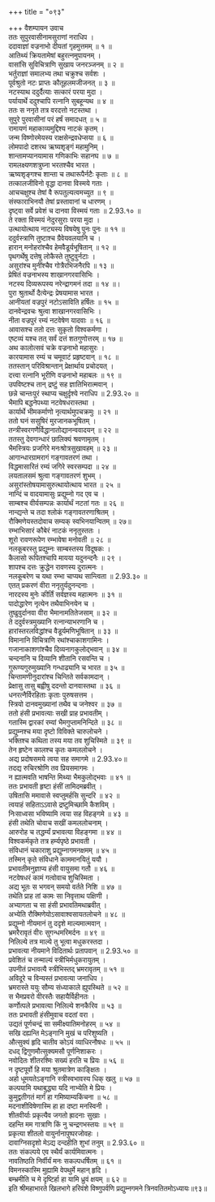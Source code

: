 +++
title = "०९३"

+++
वैशम्पायन उवाच  
ततः सुपुरवासीनामसुराणां नराधिप ।  
ददावाज्ञां वज्रनाभो दीयतां गृहमुत्तमम् ॥ १ ॥  
आतिथ्यं क्रियतामेषां बहुरत्नमुपायनम् ।  
वासांसि सुविचित्राणि सुखाय जनरञ्जनम् ॥ २ ॥  
भर्तुराज्ञां समालभ्य तथा चक्रुश्च सर्वशः ।  
पूर्वश्रुतो नटः प्राप्तः कौतूहलमजीजनत् ॥ ३ ॥  
नटस्याथ ददुर्दैत्याः सत्कारं परया मुदा ।  
पर्यायार्थे ददुश्चापि रत्नानि सुबहून्यथ ॥ ४ ॥  
ततः स ननृते तत्र वरदत्तो नटस्तथा ।  
सुपुरे पुरवासीनां परं हर्षं समादधत् ॥ ५ ॥  
रामायणं महाकाव्यमुद्दिश्य नाटकं कृतम् ।  
जन्म विष्णोरमेयस्य राक्षसेन्द्रवधेप्सया ॥ ६ ॥  
लोमपादो दशरथ ऋष्यशृङ्गं महामुनिम् ।  
शान्तामप्यानयामास गणिकाभिः सहानघ ॥ ७ ॥  
रामलक्ष्यणशत्रुघ्ना भरतश्चैव भारत ।  
ऋष्यशृङ्गश्च शान्ता च तथारूपैर्नटैः कृताः ॥ ८ ॥  
तत्कालजीविनो वृद्धा दानवा विस्मये गताः ।  
आचचक्षुश्च तेषां वै रूपतुल्यत्वमच्युत ॥ ९ ॥  
संस्फाराभिनयौ तेषां प्रस्तावानां च धारणम् ।  
दृष्ट्वा सर्वे प्रवेशं च दानवा विस्मयं गताः ॥ 2.93.१० ॥  
ते रक्ता विस्मयं नेदुरसुराः परया मुदा ।  
उत्थायोत्थाय नाट्यस्य विषयेषु पुनः पुनः ॥ ११ ॥  
ददुर्वस्त्राणि तुष्टाश्च ग्रैवेयवलयानि च ।  
हारान् मनोहरांश्चैव हेमवैडूर्यभूषितान् ॥ १२ ॥  
पृथगर्थेषु दत्तेषु लोकैस्ते तुष्टुवुर्नटाः ।  
असुरांश्च मुनींश्चैव गोत्रैरभिजनैरपि ॥ १३ ॥  
प्रेषितं वज्रनाभस्य शाखानगरवासिभिः ।  
नटस्य दिव्यरूपस्य नरेन्द्रागमनं तदा ॥ १४ ॥।  
पुरा श्रुतार्थो दैत्येन्द्रः प्रेषयामास भारत ।  
आनीयतां वज्रपुरं नटोऽसाविति हर्षितः ॥ १५ ॥  
दानवेन्द्रवचः श्रुत्वा शाखानगरवासिभिः ।  
नीता वज्रपुरं रम्यं नटवेषेण यादवाः ॥ १६ ॥  
आवासश्च ततो दत्तः सुकृतो विश्वकर्मणा ।  
एष्टव्यं यश्च तत् सर्वं दत्तं शतगुणोत्तरम् ॥ १७ ॥  
अथ कालोत्सवं चक्रे वज्रनाभो महासुरः ।  
कारयामास रम्यं च चमूवाटं प्रहृष्टवान् ॥ १८ ॥  
ततस्तान् परिविश्रान्तान् प्रेक्षार्थाय प्रचोदयत् ।  
दत्त्वा रत्नानि भूरीणि वज्रनाभो महाबलः ॥ १९ ॥  
उपविष्टश्च तान् द्रष्टुं सह ज्ञातिभिरात्मवान् ।  
छन्ने चान्तःपुरं स्थाप्य चक्षुर्दृश्ये नराधिप ॥ 2.93.२० ॥  
भैमापि बद्धनेपथ्या नटवेषधरास्तथा ।  
कार्यार्थे भीमकर्माणो नृत्यार्थमुपचक्रमुः ॥ २१ ॥  
ततो घनं ससुषिरं मुरजानकभूषितम् ।  
तन्त्रीस्वरगणैर्विद्धानातोद्यानन्ववादयन् ॥ २२ ॥  
ततस्तु देवगान्धारं छालिक्यं श्रवणामृतम् ।  
भैमस्त्रियः प्रजगिरे मनःश्रोत्रसुखावहम् ॥ २३ ॥  
आगान्धारग्रामरागं गङ्गावतरणं तथा ।  
विद्धमासारितं रम्यं जगिरे स्वरसम्पदा ॥ २४ ॥  
लयतालसमं श्रुत्वा गङ्गावतरणं शुभम् ।  
असुरांस्तोषयामासुरुत्थायोत्थाय भारत ॥ २५ ॥  
नान्दिं च वादयामासुः प्रद्युम्नो गद एव च ।  
साम्बश्च वीर्यसम्पन्नः कार्यार्थं नटतां गतः ॥ २६ ॥  
नान्द्यन्ते च तदा श्लोकं गङ्गावतरणाश्रितम् ।  
रौक्मिणेयस्तदोवाच सम्यक् स्वभिनयान्वितम् ॥ २७॥  
रम्भाभिसारं कौबेरं नाटकं ननृतुस्ततः ।  
शूरो रावणरूपेण रम्भावेषा मनोवती ॥ २८ ॥  
नलकूबरस्तु प्रद्युम्नः साम्बस्तस्य विदूषकः ।  
कैलासो रूपितश्चापि मायया यदुनन्दनैः ॥ २९ ।  
शापश्च दत्तः क्रुद्धेन रावणस्य दुरात्मनः ।  
नलकूबरेण च यथा रम्भा चाप्यथ सान्त्विता ॥ 2.93.३० ॥  
एतत् प्रकरणं वीरा ननृतुर्यदुनन्दनाः ।  
नारदस्य मुनेः कीर्तिं सर्वज्ञस्य महात्मनः ॥ ३१ ॥  
पादोद्धारेण नृत्येन तथैवाभिनयेन च ।  
तुष्ढुवुर्दानवा वीरा भैमानामतितेजसाम् ॥ ३२ ॥  
ते ददुर्वस्त्रमुख्यानि रत्नान्याभरणानि च ।  
हारांस्तरलविद्धांश्च वैडूर्यमणिभूषितान् ॥ ३३ ॥  
विमानानि विचित्राणि रथांश्चाकाशगामिनः ।  
गजानाकाशगांश्चैव दिव्यनागकुलोद्भवान् ॥ ३४ ॥  
चन्दनानि च दिव्यानि शीतानि रसवन्ति च ।  
गुरूण्यगुरुमुख्यानि गन्धाढ्यानि च भारत ॥ ३५ ॥  
चिन्तामणीनुदारांश्च चिन्तिते सर्वकामदान् ।  
प्रेक्षासु तासु बह्वीषु ददन्तो दानवास्तथा ॥ ३६ ॥  
धनरत्नैर्विरहिताः कृताः पुरुषसत्तम ।  
स्त्रियो दानवमुख्यानां तथैव च जनेश्वर ॥ ३७ ॥  
ततो हंसी प्रभावत्याः सखी प्राह प्रभावतीम् ।  
गतास्मि द्वारकां रम्यां भैमगुप्तामनिन्दिते ॥ ३८ ॥  
प्रद्युम्नश्च मया दृष्टो विविक्ते चारुलोचने ।  
भक्तिश्च कथिता तस्य मया तव शुचिस्मिते ॥ ३९ ॥  
तेन हृष्टेन कालश्च कृतः कमललोचने ।  
अद्य प्रदोषसमये त्वया सह समागमे ॥ 2.93.४०॥  
तदद्य रुचिरश्रोणि तव प्रियसमागमः ।  
न ह्यात्मवति भाषन्ति मिथ्या भैमकुलोद्भवाः ॥ ४१ ॥  
ततः प्रभावती हृष्टा हंसीं तामिदमब्रवीत् ।  
उषितासि ममावासे स्वप्तुमर्हसि सुन्दरि ॥ ४२ ॥  
त्वयाहं सहिताऽऽवासे द्रष्टुमिच्छामि कैशविम् ।  
निःसाध्वसा भविष्यामि त्वया सह विहङ्गमे ॥ ४३ ॥  
हंसी तथेति चोवाच सखीं कमललोचनाम् ।  
आरुरोह च तद्धर्म्यं प्रभावत्या विहङ्गमा ॥ ४४ ॥  
विश्वकर्मकृते तत्र हर्म्यपृष्ठे प्रभावती ।  
संविधानं चकाराशु प्रद्युम्नागमनक्षमम् ॥ ४५ ॥  
तस्मिन् कृते संविधाने काममानयितुं ययौ ।  
प्रभावतीमनुज्ञाप्य हंसी वायुसमा गतौ ॥ ४६ ॥  
नटवेषधरं कामं गत्वोवाच शुचिस्मिता ।  
अद्य भूतः स भगवन् समयो वर्तते निशि ॥ ४७ ॥  
तथेति प्राह तां कामः सा निवृत्ताथ पक्षिणी ।  
अभ्यागता च सा हंसी प्रभावतिमथाब्रवीत् ।  
अभ्येति रौक्मिणेयोऽसावाश्वसायतलोचने ॥ ४८ ॥  
प्रद्युम्नो नीयमानं तु ददृशे माल्यमात्मवान् ।  
भ्रमरैरावृतं वीरः सुगन्धमरिमर्दनः ॥ ४९ ॥  
निलिल्ये तत्र माल्ये तु भूत्वा मधुकरस्तदा ।  
प्रभावत्या नीयमाने विदितार्थः प्रतापवान् ॥ 2.93.५० ॥  
प्रवेशितं च तन्माल्यं स्त्रीभिर्मधुकरायुतम् ।  
उपनीतं प्रभावत्यै स्त्रीभिस्तद् भ्रमरावृतम् ॥ ५१ ॥  
अविदूरे च विन्यस्तं प्रभावत्या जनाधिप ।  
भ्रमरास्ते ययुः सौम्य संध्याकाले ह्युपस्थिते ॥ ५२ ॥  
स भैमप्रवरो वीरस्तैः सहायैर्विहीनतः ।  
कर्णोत्पले प्रभावत्या निलिल्ये शनकैरिव ॥ ५३ ॥  
ततः प्रभावती हंसीमुवाच वदतां वरा ।  
उद्यतं पूर्णचन्द्रं सा समीक्ष्यातिमनोहरम् ॥ ५४ ॥  
सखि दह्यन्ति मेऽङ्गानि मुखं च परिशुष्यति ।  
औत्सुक्यं हृदि चातीव कोऽयं व्याधिरनौषधः ॥ ५५ ॥  
दधद् द्विगुणमौत्सुक्यमसौ पूर्णनिशाकरः ।  
नवोदितः शीतरश्मिः सख्यं हरति च प्रियः ॥ ५६ ॥  
न दृष्टपूर्वो हि मया श्रुतमात्रेण काङ्क्षितः ।  
अहो धूमयतेऽङ्गानि स्त्रीस्वभावस्य धिक् खलु ॥ ५७ ॥  
कल्पयामि यथाबुद्ध्या यदि नाभ्येति मे प्रियः ।  
कुमुद्वतीगतं मार्गं हा गमिष्याम्यकिंचना ॥ ५८ ॥  
मदनाशीविषेणास्मि हा हा दष्टा मनस्विनी ।  
शीतवीर्याः प्रकृत्यैव जगतो ह्रादनाः सुखाः ।  
दहन्ति मम गात्राणि किं नु चन्द्रगभस्तयः ॥ ५९ ॥  
प्रकृत्या शीतलो वायुर्नानापुष्परजोवहः ।  
दावाग्निसदृशो मेऽद्य दन्दहीति शुभां तनुम् ॥ 2.93.६० ॥  
ततः संकल्पये एव स्थैर्यं कार्यमिवात्मनः ।  
नावतिष्ठति निर्वीर्यं मनः सकल्पधर्षितम् ॥ ६१ ॥  
विमनस्कास्मि मुह्यामि वेपथुर्मे महान् हृदि ।  
बम्भ्रमीति च मे दृष्टिर्हा हा यामि ध्रुवं क्षयम् ॥ ६२ ॥  
इति श्रीमहाभारते खिलभागे हरिवंशे विष्णुपर्वणि प्रद्युम्नगमने त्रिनवतितमोऽध्यायः॥९३॥
